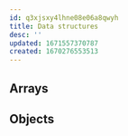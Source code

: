 ```yaml
---
id: q3xjsxy4lhne08e06a8qwyh
title: Data structures
desc: ''
updated: 1671557370787
created: 1670276553513
---
```


## Arrays

## Objects